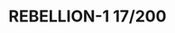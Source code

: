 # REBELLION-1                                                                                                           17/200
